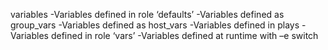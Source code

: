 variables
-Variables defined in role ‘defaults’
-Variables defined as group_vars
-Variables defined as host_vars
-Variables defined in plays
-Variables defined in role ‘vars’
-Variables defined at runtime with –e switch
